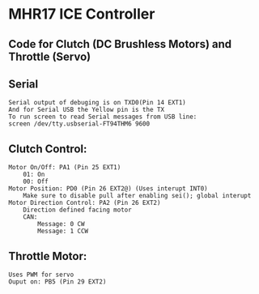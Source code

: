 # MHR17 ICE Controller
## Code for Clutch (DC Brushless Motors) and Throttle (Servo)

## Serial
    Serial output of debuging is on TXD0(Pin 14 EXT1)
    And for Serial USB the Yellow pin is the TX
    To run screen to read Serial messages from USB line:
    screen /dev/tty.usbserial-FT94THM6 9600

## Clutch Control:
    Motor On/Off: PA1 (Pin 25 EXT1)
        01: On
        00: Off
    Motor Position: PD0 (Pin 26 EXT2@) (Uses interupt INT0)
        Make sure to disable pull after enabling sei(); global interupt
    Motor Direction Control: PA2 (Pin 26 EXT2)
        Direction defined facing motor
        CAN:
            Message: 0 CW
            Message: 1 CCW
## Throttle Motor:
    Uses PWM for servo 
    Ouput on: PB5 (Pin 29 EXT2)
    

